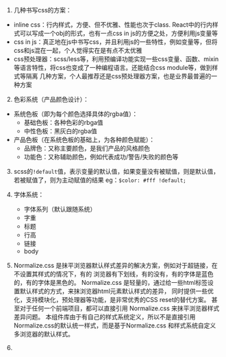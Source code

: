 1. 几种书写css的方案：
  * inline css：行内样式，方便、但不优雅、性能也次于class. React中的行内样式可以写成一个obj的形式，也有一点css in js的方便之处，方便利用js变量等
  * css in js：真正地在js中书写css，并且利用js的一些特性，例如变量等，但将css和js混在一起，个人觉得实在是有点不太优雅
  * css预处理器：scss/less等，利用预编译功能实现一些css变量、函数、mixin等语言特性，将css也变成了一种编程语言。还能结合css module等，做到样式等隔离
  几种方案，个人最推荐还是css预处理器方案，也是业界最普遍的一种方案

2. 色彩系统（产品颜色设计）：
  * 系统色板（即为每个颜色选择具体的rgba值）：
    - 基础色板：各种色彩的rbga值
    - 中性色板：黑灰白的rgba值
  * 产品色板（在系统色板的基础上，为各种颜色赋能）：
    - 品牌色：又称主要颜色，是我们产品的风格颜色
    - 功能色：又称辅助颜色，例如代表成功/警告/失败的颜色等
  
3. scss的`!default`值，表示变量的默认值，如果变量没有被赋值，则是默认值，若被赋值了，则为主动赋值的结果
eg：`$color: #fff !default;`

4. 字体系统：
   * 字体系列（默认跟随系统）
   * 字重
   * 标题
   * 行高
   * 链接
   * body

5. Normalize.css 是抹平浏览器默认样式差异的解决方案，例如对于超链接，在不设置其样式的情况下，有的
   浏览器有下划线，有的没有，有的字体是蓝色的，有的字体是黑色的。
   Normalize.css 是轻量的，通过给一些html标签设置默认样式的方式，来抹浏览器html元素默认样式的差异，
   同时提供一些优化，支持模块化，预处理器等功能，是非常优秀的CSS reset的替代方案。
   甚至对于任何一个前端项目，都可以直接引用 Normalize.css 来抹平浏览器样式差异问题。
   本组件库由于有自己的样式系统定义，所以不是直接引用Normalize.css的默认统一样式，而是基于Normalize.css
   和样式系统自定义多浏览器的默认样式。

6. 